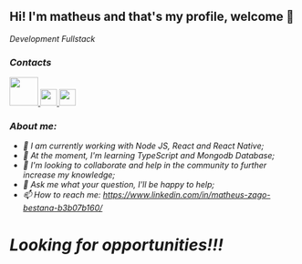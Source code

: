 ## Hi! I'm matheus and that's my profile, welcome 👋

<i>Development Fullstack<i>

### Contacts
<a href="https://www.linkedin.com/in/matheus-zago-bestana-b3b07b160/">
  <img src="https://img.flaticon.com/icons/png/512/61/61109.png?size=1200x630f&pad=10,10,10,10&ext=png&bg=FFFFFFFF" width="50" />
</a>

<a href="https://api.whatsapp.com/send?phone=5514997533372&text=Ol%C3%A1%2C%20vim%20pelo%20seu%20perfil%20do%20github%2C%20tudo%20bem%3F">
  <img src="https://i.pinimg.com/originals/d9/d9/7d/d9d97d48264770f85d35c208f279152c.png" width="29" />
</a>

</a>
  <img src="https://upload.wikimedia.org/wikipedia/commons/thumb/e/e7/Instagram_logo_2016.svg/200px-Instagram_logo_2016.svg.png" width="29" />
</a>

### About me:

- 🔭 I am currently working with Node JS, React and React Native;
- 🌱 At the moment, I'm learning TypeScript and Mongodb Database;
- 👯 I'm looking to collaborate and help in the community to further increase my knowledge;
- 💬 Ask me what your question, I'll be happy to help;
- 📫 How to reach me: https://www.linkedin.com/in/matheus-zago-bestana-b3b07b160/


# Looking for opportunities!!!
